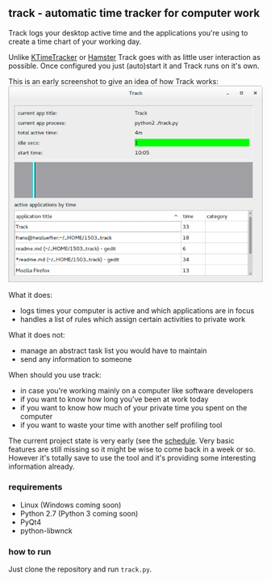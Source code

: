 ## track - automatic time tracker for computer work

Track logs your desktop active time and the applications you're using to 
create a time chart of your working day.

Unlike [KTimeTracker](https://www.kde.org/applications/utilities/ktimetracker/) 
or [Hamster](https://projecthamster.wordpress.com/about/) Track goes with
as little user interaction as possible. Once configured you just (auto)start it
and Track runs on it's own.

This is an early screenshot to give an idea of how Track works:
![recent screenshot](track-screenshot.png)

What it does:
* logs times your computer is active and which applications are in focus
* handles a list of rules which assign certain activities to private work

What it does not:
* manage an abstract task list you would have to maintain
* send any information to someone

When should you use track:
* in case you're working mainly on a computer like software developers
* if you want to know how long you've been at work today
* if you want to know how much of your private time you spent on the computer
* if you want to waste your time with another self profiling tool


The current project state is very early (see the [schedule](progress.md). Very 
basic features are still missing so it might be wise to come back in a week or 
so. 
However it's totally save to use the tool and it's providing some interesting 
information already.


### requirements

* Linux (Windows coming soon)
* Python 2.7 (Python 3 coming soon)
* PyQt4
* python-libwnck


### how to run

Just clone the repository and run `track.py`.



